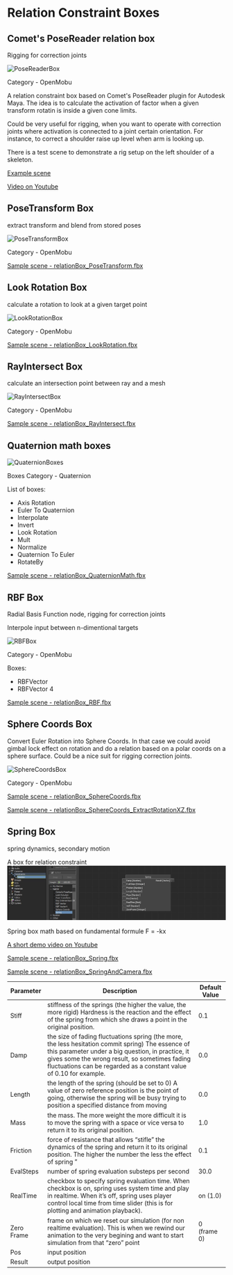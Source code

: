 # Relation Constraint Boxes

## Comet's PoseReader relation box

Rigging for correction joints

![PoseReaderBox](../Plugins/relationBox\_PoseReader.jpg)

Category - OpenMobu

A relation constraint box based on Comet's PoseReader plugin for Autodesk Maya. The idea is to calculate the activation of factor when a given transform rotatin is inside a given cone limits.

Could be very useful for rigging, when you want to operate with correction joints where activation is connected to a joint certain orientation. For instance, to correct a shoulder raise up level when arm is looking up.

There is a test scene to demonstrate a rig setup on the left shoulder of a skeleton.

[Example scene](../../MB\_Scenes/relationBox\_PoseReader.fbx)

[Video on Youtube](https://youtu.be/kSSu6DMcXNI?si=dn8zvbA9cIwPQVcN)

## PoseTransform Box

extract transform and blend from stored poses

![PoseTransformBox](../Plugins/box\_poseTransform.jpg)

Category - OpenMobu

[Sample scene - relationBox\_PoseTransform.fbx](../../MB\_Scenes/relationBox\_PoseTransform.fbx)

## Look Rotation Box

calculate a rotation to look at a given target point

![LookRotationBox](../Plugins/relationBox\_LookRotation.jpg)

Category - OpenMobu

[Sample scene - relationBox\_LookRotation.fbx](../../MB\_Scenes/relationBox\_LookRotation.fbx)

## RayIntersect Box

calculate an intersection point between ray and a mesh

![RayIntersectBox](../Plugins/relationBox\_RayIntersect.jpg)

Category - OpenMobu

[Sample scene - relationBox\_RayIntersect.fbx](../../MB\_Scenes/relationBox\_RayIntersect.fbx)

## Quaternion math boxes

![QuaternionBoxes](../Plugins/relationBox\_quaternionMath.jpg)

Boxes Category - Quaternion

List of boxes:

* Axis Rotation
* Euler To Quaternion
* Interpolate
* Invert
* Look Rotation
* Mult
* Normalize
* Quaternion To Euler
* RotateBy

[Sample scene - relationBox\_QuaternionMath.fbx](../../MB\_Scenes/relationBox\_QuaternionMath.fbx)

## RBF Box

Radial Basis Function node, rigging for correction joints

Interpole input between n-dimentional targets

![RBFBox](../Plugins/relationBox\_RBF.jpg)

Category - OpenMobu

Boxes:

* RBFVector
* RBFVector 4

[Sample scene - relationBox\_RBF.fbx](../../MB\_Scenes/relationBox\_RBF.fbx)

## Sphere Coords Box

Convert Euler Rotation into Sphere Coords. In that case we could avoid gimbal lock effect on rotation and do a relation based on a polar coords on a sphere surface. Could be a nice suit for rigging correction joints.

![SphereCoordsBox](../Plugins/relationBox\_sphereCoords.jpg)

Category - OpenMobu

[Sample scene - relationBox\_SphereCoords.fbx](../../MB\_Scenes/relationBox\_SphereCoords.fbx)

[Sample scene - relationBox\_SphereCoords\_ExtractRotationXZ.fbx](../../MB\_Scenes/relationBox\_SphereCoords\_ExtractRotationXZ.fbx)

## Spring Box

spring dynamics, secondary motion

A box for relation constraint ![This is an image](../Plugins/springbox.jpg)

Spring box math based on fundamental formule F = -kx

[A short demo video on Youtube](http://youtu.be/rAToQEmg\_LY)

[Sample scene - relationBox\_Spring.fbx](../../MB\_Scenes/relationBox\_Spring.fbx)

[Sample scene - relationBox\_SpringAndCamera.fbx](../../MB\_Scenes/relationBox\_SpringAndCamera.fbx)

| Parameter  | Description                                                                                                                                                                                                                                                                     | Default Value |
| ---------- | ------------------------------------------------------------------------------------------------------------------------------------------------------------------------------------------------------------------------------------------------------------------------------- | ------------- |
| Stiff      | stiffness of the springs (the higher the value, the more rigid) Hardness is the reaction and the effect of the spring from which she draws a point in the original position.                                                                                                    | 0.1           |
| Damp       | the size of fading fluctuations spring (the more, the less hesitation commit spring) The essence of this parameter under a big question, in practice, it gives some the wrong result, so sometimes fading fluctuations can be regarded as a constant value of 0.10 for example. | 0.0           |
| Length     | the length of the spring (should be set to 0) A value of zero reference position is the point of going, otherwise the spring will be busy trying to position a specified distance from moving                                                                                   | 0.0           |
| Mass       | the mass. The more weight the more difficult it is to move the spring with a space or vice versa to return it to its original position.                                                                                                                                         | 1.0           |
| Friction   | force of resistance that allows “stifle” the dynamics of the spring and return it to its original position. The higher the number the less the effect of spring ”                                                                                                               | 0.1           |
| EvalSteps  | number of spring evaluation substeps per second                                                                                                                                                                                                                                 | 30.0          |
| RealTime   | checkbox to specify spring evaluation time. When checkbox is on, spring uses system time and play in realtime. When it’s off, spring uses player control local time from time slider (this is for plotting and animation playback).                                             | on (1.0)      |
| Zero Frame | frame on which we reset our simulation (for non realtime evaluation). This is when we rewind our animation to the very begining and want to start simulation from that “zero” point                                                                                             | 0 (frame 0)   |
| Pos        | input position                                                                                                                                                                                                                                                                  |               |
| Result     | output position                                                                                                                                                                                                                                                                 |               |
